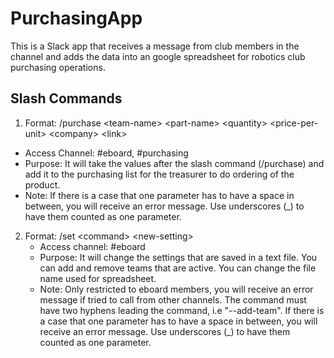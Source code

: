 # PurchasingApp

This is a Slack app that receives a message from club members in the channel and adds the data into an google spreadsheet for robotics club purchasing operations.

## Slash Commands

1. Format: /purchase \<team-name\> \<part-name\> \<quantity\> \<price-per-unit\> \<company\> \<link\>
- Access Channel: #eboard, #purchasing 
- Purpose: It will take the values after the slash command (/purchase) and add it to the purchasing list for the treasurer to             do ordering of the product.
- Note: If there is a case that one parameter has to have a space in between, you will receive an error message. Use                  underscores (_) to have them counted as one parameter.
2. Format: /set \<command\> \<new-setting\>
   - Access channel: #eboard
   - Purpose: It will change the settings that are saved in a text file. You can add and remove teams that are active. You can               change the file name used for spreadsheet.
   - Note: Only restricted to eboard members, you will receive an error message if tried to call from other channels. The                command must have two hyphens leading the command, i.e "--add-team". If there is a case that one parameter has to              have a space in between, you will receive an error message. Use underscores (_) to have them counted as one parameter.
